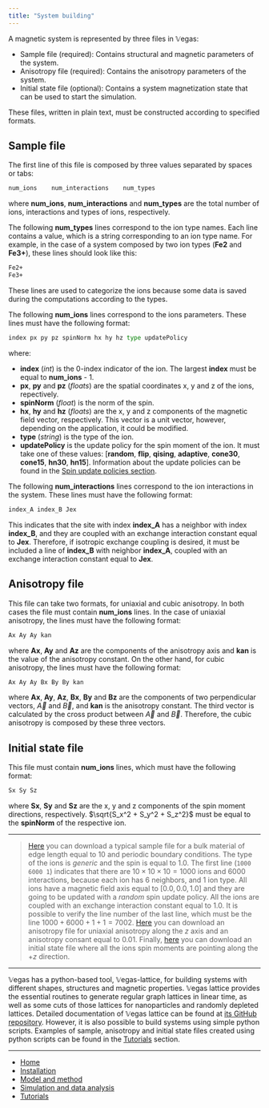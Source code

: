 ```yaml
---
title: "System building"
---
```


A magnetic system is represented by three files in 𝕍egas:

* Sample file (required): Contains structural and magnetic parameters of the system.
* Anisotropy file (required): Contains the anisotropy parameters of the system.
* Initial state file (optional): Contains a system magnetization state that can be used to start the simulation.

These files, written in plain text, must be constructed according to specified formats.

## Sample file

The first line of this file is composed by three values separated by spaces or tabs:

``` bash
num_ions    num_interactions    num_types
```

where **num_ions**, **num_interactions** and **num_types** are the total number of ions, interactions and types of ions, respectively.

The following **num_types** lines correspond to the ion type names. Each line contains a value, which is a string corresponding to an ion type name. For example, in the case of a system composed by two ion types (**Fe2** and **Fe3+**), these lines should look like this:

```bash
Fe2+
Fe3+
```

These lines are used to categorize the ions because some data is saved during the computations according to the types.

The following **num_ions** lines correspond to the ions parameters. These lines must have the following format:

```python
index px py pz spinNorm hx hy hz type updatePolicy
```
where:
- **index** (*int*) is the 0-index indicator of the ion. The largest **index** must be equal to **num_ions** - 1.
- **px**, **py** and **pz** (*floats*) are the spatial coordinates x, y and z of the ions, repectively.
- **spinNorm** (*float*) is the norm of the spin.
- **hx**, **hy** and **hz** (*floats*) are the x, y and z components of the magnetic field vector, respectively. This vector is a unit vector, however, depending on the application, it could be modified.
- **type** (*string*) is the type of the ion.
- **updatePolicy** is the update policy for the spin moment of the ion. It must take one of these values: [**random**, **flip**, **qising**, **adaptive**, **cone30**, **cone15**, **hn30**, **hn15**]. Information about the update policies can be found in the [Spin update policies section](/vegas/spin-update-policies/).

The following **num_interactions** lines correspond to the ion interactions in the system. These lines must have the following format:

```bash
index_A index_B Jex
```
This indicates that the site with index **index_A** has a neighbor with index **index_B**, and they are coupled with an exchange interaction constant equal to **Jex**. Therefore, if isotropic exchange coupling is desired, it must be included a line of **index_B** with neighbor **index_A**, coupled with an exchange interaction constant equal to **Jex**.

## Anisotropy file

This file can take two formats, for uniaxial and cubic anisotropy. In both cases the file must contain **num_ions** lines. In the case of uniaxial anisotropy, the lines must have the following format:

```bash
Ax Ay Ay kan
```

where **Ax**, **Ay** and **Az** are the components of the anisotropy axis and **kan** is the value of the anisotropy constant.  On the other hand, for cubic anisotropy, the lines must have the following format:

```bash
Ax Ay Ay Bx By By kan
```

where **Ax**, **Ay**, **Az**, **Bx**, **By** and **Bz** are the components of two perpendicular vectors, $\vec{A}$ and $\vec{B}$, and **kan** is the anisotropy constant. The third vector is calculated by the cross product between $\vec{A}$ and $\vec{B}$. Therefore, the cubic anisotropy is composed by these three vectors.

## Initial state file

This file must contain **num_ions** lines, which must have the following format:

```bash
Sx Sy Sz
```

where **Sx**, **Sy** and **Sz** are the x, y and z components of the spin moment directions, respectively. $\sqrt{S_x^2 + S_y^2 + S_z^2}$ must be equal to the **spinNorm** of the respective ion.


---
><a class="Link" href="sample.dat" target="_blank">Here</a> you can download a typical sample file for a bulk material of edge length equal to $10$ and periodic boundary conditions. The type of the ions is *generic* and the spin is equal to $1.0$. The first line (`1000 6000 1`) indicates that there are $10 \times 10 \times 10 = 1000$ ions and $6000$ interactions, because each ion has $6$ neighbors, and $1$ ion type. All ions have a magnetic field axis equal to $[0.0, 0.0, 1.0]$ and they are going to be updated with a *random* spin update policy. All the ions are coupled with an exchange interaction constant equal to $1.0$. It is possible to verify the line number of the last line, which must be the line $1000 + 6000 + 1 + 1 = 7002$. <a class="Link" href="anisotropy.dat" target="_blank">Here</a>  you can download an anisotropy file for uniaxial anisotropy along the $z$ axis and an anisotropy consant equal to $0.01$. Finally, <a class="Link" href="initialstate.dat" target="_blank">here</a> you can download an initial state file where all the ions spin moments are pointing along the $+z$ direction.
---


𝕍egas has a python-based tool, 𝕍egas-lattice, for building systems with different shapes, structures and magnetic properties. 𝕍egas lattice provides the essential routines to generate regular graph lattices in linear time, as well as some cuts of those lattices for nanoparticles and randomly depleted lattices. Detailed documentation of 𝕍egas lattice can be found at [its GitHub repository](https://github.com/pcm-ca/vegas-lattice-rs). However, it is also possible to build systems using simple python scripts. Examples of sample, anisotropy and initial state files created using python scripts can be found in the [Tutorials](/vegas/tutorials/) section.

---

* [Home](/vegas/)
* [Installation](/vegas/installation/)
* [Model and method](/vegas/model-and-method/)
* [Simulation and data analysis](/vegas/simulation-and-data-analysis/)
* [Tutorials](/vegas/tutorials/)
